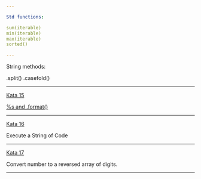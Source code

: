 ```yaml
---

Std functions:

sum(iterable)
min(iterable)
max(iterable)
sorted()

---
```


String methods:

.split()
.casefold()

---

[Kata 15](https://www.codewars.com/kata/55a70521798b14d4750000a4/)
      
[%s and .format()](https://pyformat.info/)

---

[Kata 16](https://www.codewars.com/kata/57356c55867b9b7a60000bd7/)

Execute a String of Code

---

[Kata 17](https://www.codewars.com/kata/5583090cbe83f4fd8c000051/)

Convert number to a reversed array of digits.

---

